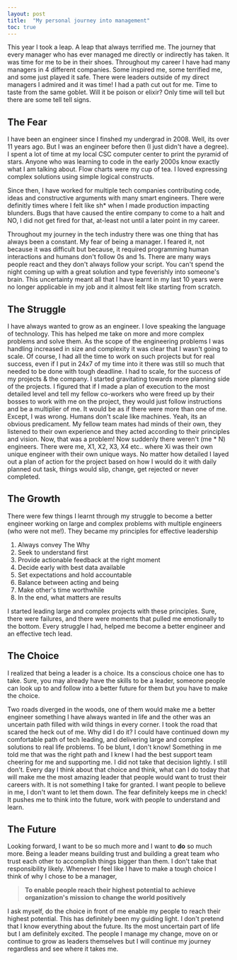 ```yaml
---
layout: post
title:  "My personal journey into management"
toc: true
---
```

This year I took a leap. A leap that always terrified me. The journey that every manager who has ever managed me directly or indirectly has taken. It was time for me to be in their shoes. Throughout my career I have had many managers in 4 different companies. Some inspired me, some terrified me, and some just played it safe. There were leaders outside of my direct managers I admired and it was time! I had a path cut out for me. Time to taste from the same goblet. Will it be poison or elixir? Only time will tell but there are some tell tell signs. 

## The Fear
I have been an engineer since I finshed my undergrad in 2008. Well, its over 11 years ago. But I was an engineer before then (I just didn't have a degree). I spent a lot of time at my local CSC computer center to print the pyramid of stars. Anyone who was learning to code in the early 2000s know exactly what I am talking about. Flow charts were my cup of tea. I loved expressing complex solutions using simple logical constructs.

Since then, I have worked for multiple tech companies contributing code, ideas and constructive arguments with many smart engineers. There were definitly times where I felt like sh* when I made production impacting blunders. Bugs that have caused the entire company to come to a halt and NO, I did not get fired for that, at-least not until a later point in my career.

Throughout my journey in the tech industry there was one thing that has always been a constant. My fear of being a manager. I feared it, not because it was difficult but because, it required programming human interactions and humans don't follow 0s and 1s. There are many ways people react and they don't always follow your script. You can't spend the night coming up with a great solution and type feverishly into someone's brain. This uncertainty meant all that I have learnt in my last 10 years were no longer applicable in my job and it almost felt like starting from scratch.
  
## The Struggle
I have always wanted to grow as an engineer. I love speaking the language of technology. This has helped me take on more and more complex problems and solve them. As the scope of the engineering problems I was handling increased in size and complexity it was clear that I wasn't going to scale. Of course, I had all the time to work on such projects but for real success, even if I put in 24x7 of my time into it there was still so much that needed to be done with tough deadline. I had to scale, for the success of my projects & the company. I started gravitating towards more planning side of the projects. I figured that if I made a plan of execution to the most detailed level and tell my fellow co-workers who were freed up by their bosses to work with me on the project, they would just follow instructions and be a multiplier of me. It would be as if there were more than one of me.
Except, I was wrong. Humans don't scale like machines. Yeah, its an obvious predicament. My fellow team mates had minds of their own, they listened to their own experience and they acted according to their principles and vision. Now, that was a problem! Now suddenly there weren't (me * N) engineers. There were me, X1, X2, X3, X4 etc.. where Xi was their own unique engineer with their own unique ways. No matter how detailed I layed out a plan of action for the project based on how I would do it with daily planned out task, things would slip, change, get rejected or never completed.


## The Growth
There were few things I learnt through my struggle to become a better engineer working on large and complex problems with multiple engineers (who were not me!). They became my principles for effective leadership

1. Always convey The Why
1. Seek to understand first
1. Provide actionable feedback at the right moment
1. Decide early with best data available
1. Set expectations and hold accountable
1. Balance between acting and being
1. Make other's time worthwhile
1. In the end, what matters are results

I started leading large and complex projects with these principles. Sure, there were failures, and there were moments that pulled me emotionally to the bottom. Every struggle I had, helped me become a better engineer and an effective tech lead. 


## The Choice

I realized that being a leader is a choice. Its a conscious choice one has to take. Sure, you may already have the skills to be a leader, someone people can look up to and follow into a better future for them but you have to make the choice. 

Two roads diverged in the woods, one of them would make me a better engineer something I have always wanted in life and the other was an uncertain path filled with wild things in every corner. I took the road that scared the heck out of me. Why did I do it? I could have continued down my comfortable path of tech leading, and delivering large and complex solutions to real life problems. 
To be blunt, I don't know! Something in me told me that was the right path and I knew I had the best support team cheering for me and supporting me. I did not take that decision lightly. I still don't. Every day I think about that choice and think, what can I do today that will make me the most amazing leader that people would want to trust their careers with. It is not something I take for granted. I want people to believe in me, I don't want to let them down. The fear definitely keeps me in check! It pushes me to think into the future, work with people to understand and learn.

## The Future

Looking forward, I want to be so much more and I want to **do** so much more. Being a leader means building trust and building a great team who trust each other to accomplish things bigger than them. 
I don't take that responsibility likely. Whenever I feel like I have to make a tough choice I think of why I chose to be a manager,
>**To enable people reach their highest potential to achieve organization's mission to change the world positively**

I ask myself, do the choice in front of me enable my people to reach their highest potential. This has definitely been my guiding light. I don't pretend that I know everything about the future. Its the most uncertain part of life but I am definitely excited. The people I manage my change, move on or continue to grow as leaders themselves but I will continue my journey regardless and see where it takes me. 







